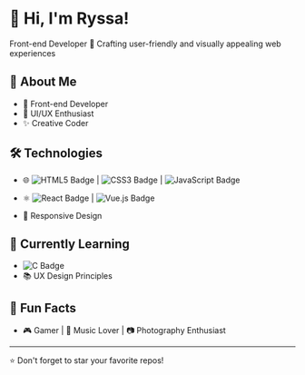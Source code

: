 # 📌 Hi, I'm Ryssa!

Front-end Developer 🚀 Crafting user-friendly and visually appealing web experiences

## 🌟 About Me
- 🚀 Front-end Developer
- 🎨 UI/UX Enthusiast
- ✨ Creative Coder

## 🛠️ Technologies
- 🌐 ![HTML5 Badge](https://img.shields.io/badge/HTML5-E34F26?style=for-the-badge&logo=html5&logoColor=white)
| ![CSS3 Badge](https://img.shields.io/badge/CSS3-1572B6?style=for-the-badge&logo=css3&logoColor=white)
 | ![JavaScript Badge](https://img.shields.io/badge/JavaScript-F7DF1E?style=for-the-badge&logo=javascript&logoColor=black)

- ⚛️ ![React Badge](https://img.shields.io/badge/React-61DAFB?style=for-the-badge&logo=react&logoColor=white)
 | ![Vue.js Badge](https://img.shields.io/badge/Vue.js-4FC08D?style=for-the-badge&logo=vue.js&logoColor=white)

- 📱 Responsive Design

## 🌱 Currently Learning
- ![C Badge](https://img.shields.io/badge/C-00599C?style=for-the-badge&logo=c&logoColor=white)
- 📚 UX Design Principles

## 🌈 Fun Facts
- 🎮 Gamer | 🎵 Music Lover | 📷 Photography Enthusiast

---

⭐️ Don't forget to star your favorite repos!

